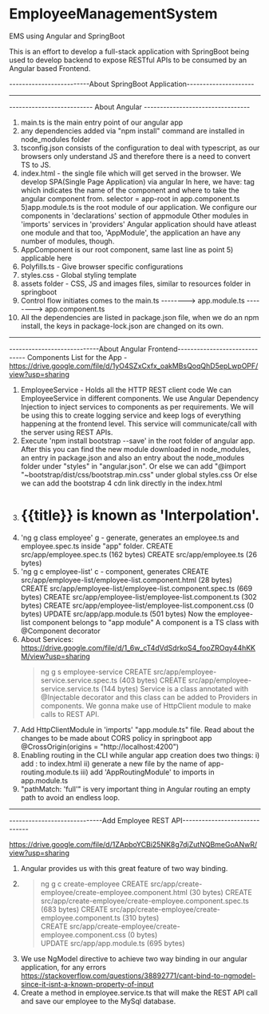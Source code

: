 # EmployeeManagementSystem
EMS using Angular and SpringBoot

This is an effort to develop a full-stack application with SpringBoot being used to develop backend to expose RESTful APIs to be consumed by an Angular based Frontend.

-------------------------About SpringBoot Application---------------------


--------------------------------------------------------------------------


-------------------------- About Angular ---------------------------------

1) main.ts is the main entry point of our angular app
2) any dependencies added via "npm install" command are installed in node_modules folder
3) tsconfig.json consists of the configuration to deal with typescript, as our browsers only understand JS and therefore there is a need to convert TS to JS.
4) index.html - the single file which will get served in the browser. We develop SPA(Single Page Application) via angular
  In here, we have:
  <app-root> tag which indicates the name of the component and where to take the angular component from.
  selector = app-root  in app.component.ts
5)app.module.ts is the root module of our application.
  We configure our components in 'declarations' section of appmodule
  Other modules in 'imports'
  services in 'providers'
  Angular application should have atleast one module and that too, 'AppModule', the application an have any number of modules, though.
6) AppComponent is our root component, same last line as point 5) applicable here
7) Polyfills.ts - Give browser specific configurations
8) styles.css - Global styling template
9) assets folder - CSS, JS and images files, similar to resources folder in springboot
10) Control flow initiates comes to the 
  main.ts --------> app.module.ts --------> app.component.ts 
11) All the dependencies are listed in package.json file, when we do an npm install, the keys in package-lock.json are changed on its own.
  
--------------------------------------------------------------------------------
  
  
----------------------------About Angular Frontend------------------------------
Components List for the App - https://drive.google.com/file/d/1yO4SZxCxfx_oakMBsQoqQhD5epLwpOPF/view?usp=sharing

1) EmployeeService - Holds all the HTTP REST client code
   We can EmployeeService in different components. We use Angular Dependency Injection to inject services to components as per requirements.
   We will be using this to create logging service and keep logs of everything happening at the frontend level.
   This service will communicate/call with the server using REST APIs.
2) Execute 'npm install bootstrap --save' in the root folder of angular app. After this you can find the new module downloaded in node_modules, an entry in 
   package.json and also an entry about the node_modules folder under "styles" in "angular.json".
   Or else we can add "@import "~bootstrap/dist/css/bootstrap.min.css" under global styles.css
   Or else we can add the bootstrap 4 cdn link directly in the index.html
3) <h1> {{title}}  is known as 'Interpolation'.
4) 'ng g class employee' g - generate,  generates an employee.ts and employee.spec.ts inside "app" folder.
   CREATE src/app/employee.spec.ts (162 bytes)
   CREATE src/app/employee.ts (26 bytes)
5) 'ng g c employee-list' c - component, generates
   CREATE src/app/employee-list/employee-list.component.html (28 bytes)
   CREATE src/app/employee-list/employee-list.component.spec.ts (669 bytes)
   CREATE src/app/employee-list/employee-list.component.ts (302 bytes)
   CREATE src/app/employee-list/employee-list.component.css (0 bytes)
   UPDATE src/app/app.module.ts (501 bytes)
   Now the employee-list component belongs to "app module"
   A component is a TS class with @Component decorator
6) About Services:
   https://drive.google.com/file/d/1_6w_cT4dVdSdrkoS4_fooZROqy44hKKM/view?usp=sharing
   > ng g s employee-service
   CREATE src/app/employee-service.service.spec.ts (403 bytes)
   CREATE src/app/employee-service.service.ts (144 bytes)
   Service is a class annotated with @Injectable decorator and this class can be added to Providers in components.
   We gonna make use of HttpClient module to make calls to REST API.
7) Add HttpClientModule in 'imports' "app.module.ts" file. Read about the changes to be made about CORS policy in springboot app
   @CrossOrigin(origins = "http://localhost:4200")
8) Enabling routing in the CLI while angular app creation does two things:
   i) add : 
      <base href="/">  to index.html
   ii) generate a new file by the name of app-routing.module.ts
   iii) add 'AppRoutingModule' to imports in app.module.ts
9) "pathMatch: 'full'" is very important thing in Angular routing an empty path to avoid an endless loop.

  --------------------------------------------------------------------------------
  
  
  -----------------------------Add Employee REST API------------------------------

  https://drive.google.com/file/d/1ZApboYCBi25NK8g7djZutNQBmeGoANwR/view?usp=sharing  
  
  1) Angular provides us with this great feature of two way binding.
  2) > ng g c create-employee
      CREATE src/app/create-employee/create-employee.component.html (30 bytes)
      CREATE src/app/create-employee/create-employee.component.spec.ts (683 bytes)
      CREATE src/app/create-employee/create-employee.component.ts (310 bytes)     
      CREATE src/app/create-employee/create-employee.component.css (0 bytes)      
      UPDATE src/app/app.module.ts (695 bytes)
  3) We use NgModel directive to achieve two way binding in our angular application, for any errors
     https://stackoverflow.com/questions/38892771/cant-bind-to-ngmodel-since-it-isnt-a-known-property-of-input
  4) Create a method in employee.service.ts that will make the REST API call and save our employee to the MySql database.
